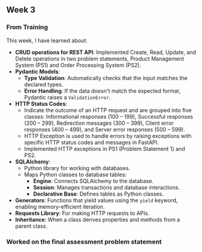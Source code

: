 ## Week 3

### From Training
This week, I have learned about:
- **CRUD operations for REST API**: Implemented Create, Read, Update, and Delete operations in two problem statements, Product Management System (PS1) and Order Processing System (PS2).
- **Pydantic Models**:
  - **Type Validation**: Automatically checks that the input matches the declared types.
  - **Error Handling**: If the data doesn't match the expected format, Pydantic raises a `ValidationError`.
- **HTTP Status Codes**:
  - Indicate the outcome of an HTTP request and are grouped into five classes: Informational responses (100 – 199), Successful responses (200 – 299), Redirection messages (300 – 399), Client error responses (400 – 499), and Server error responses (500 – 599).
  - HTTP Exception is used to handle errors by raising exceptions with specific HTTP status codes and messages in FastAPI.
  - Implemented HTTP exceptions in PS1 (Problem Statement 1) and PS2.
- **SQLAlchemy**:
  - Python library for working with databases.
  - Maps Python classes to database tables:
    - **Engine**: Connects SQLAlchemy to the database.
    - **Session**: Manages transactions and database interactions.
    - **Declarative Base**: Defines tables as Python classes.
- **Generators**: Functions that yield values using the `yield` keyword, enabling memory-efficient iteration.
- **Requests Library**: For making HTTP requests to APIs.
- **Inheritance**: When a class derives properties and methods from a parent class.

### Worked on the final assessment problem statement
